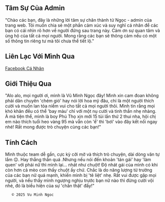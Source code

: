 ## Tâm Sự Của Admin

 "Chào các bạn, đây là những lời tâm sự chân thành từ Ngọc - admin của trang web. Tôi muốn chia sẻ một phần cảm xúc và suy nghĩ cá nhân để các bạn có cái nhìn rõ hơn về người đứng sau trang này. Cảm ơn sự quan tâm và ủng hộ của tất cả mọi người. Mong rằng các bạn sẽ thông cảm nếu có một số thông tin riêng tư mà tôi chưa thể tiết lộ."

## Liên Lạc Với Mình Qua

 [Facebook Cá Nhân](https://www.facebook.com/share/1AiGXfGsXQ/?mibextid=wwXIfr)

## Giới Thiệu Qua 

"Alo alo, mọi người ơi, mình là Vũ Minh Ngọc đây! Mình xin cam đoan không phải dân chuyên 'chém gió' hay nói lời hoa mỹ đâu, chỉ là một người thích cười và muốn lan tỏa niềm vui cho tất cả mọi người thôi. Mình tin rằng mọi khó khăn đều có thể 'bay màu' chỉ với một nụ cười và tinh thần nhẹ nhàng. À mà tiện thể, mình là boy Phú Thọ xịn mới 15 tủi lần thứ 2 thui nha, hội chị em nào thích tuổi heo vàng 95 mà vẫn còn 'ế' thì 'bơi' vào đây kết nối ngay nhé! Rất mong được trò chuyện cùng các bạn!"

## Tính Cách

Mình thuộc team dễ gần, cực kỳ cởi mở và thích trò chuyện, dài dòng văn tự lắm 😌. Hay thẳng thắn quá .Nhưng nếu nói đến khoản 'tán gái' hay 'làm quen' với phái nữ thì mình lại... nhát như chuột! Độ nhát gái của mình có khi còn hơn cả mèo con thấy chuột ấy chứ. Chắc là do năng lượng từ trường của các bạn nữ quá mạnh, khiến mình bị 'tê liệt' nhẹ. Rất vui được gặp mọi người, và nếu thấy mình ngượng nghịu trước bạn nữ nào thì đừng cười vội nhé, đó là biểu hiện của sự 'chân thật' đấy!"

       ©️ 2025 Vu Minh Ngoc
